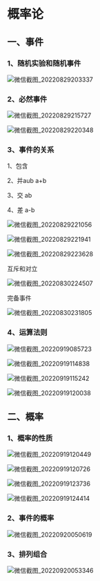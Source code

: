 # 概率论

## 一、事件

### 1、随机实验和随机事件

![微信截图_20220829203337](C:\Users\waili\Desktop\usual\微信截图\概率论\微信截图_20220829203337.png)



### 2、必然事件

![微信截图_20220829215727](C:\Users\waili\Desktop\usual\微信截图\概率论\微信截图_20220829215727.png)

![微信截图_20220829220348](C:\Users\waili\Desktop\usual\微信截图\概率论\微信截图_20220829220348.png)





### 3、事件的关系

1、包含

2、并aub   a+b

3、交  ab

4、差  a-b



![微信截图_20220829221056](C:\Users\waili\Desktop\usual\微信截图\概率论\微信截图_20220829221056.png)

![微信截图_20220829221941](C:\Users\waili\Desktop\usual\微信截图\概率论\微信截图_20220829221941.png)

![微信截图_20220829223628](C:\Users\waili\Desktop\usual\微信截图\概率论\微信截图_20220829223628.png)





互斥和对立

![微信截图_20220830224507](C:\Users\waili\Desktop\usual\微信截图\概率论\微信截图_20220830224507.png)





完备事件

![微信截图_20220830231805](C:\Users\waili\Desktop\usual\微信截图\概率论\微信截图_20220830231805.png)



### 4、运算法则

![微信截图_20220919085723](C:\Users\waili\Desktop\usual\微信截图\概率论\微信截图_20220919085723.png)

![微信截图_20220919114838](C:\Users\waili\Desktop\usual\微信截图\概率论\微信截图_20220919114838.png)

![微信截图_20220919115242](C:\Users\waili\Desktop\usual\微信截图\概率论\微信截图_20220919115242.png)



![微信截图_20220919120038](C:\Users\waili\Desktop\usual\微信截图\概率论\微信截图_20220919120038.png)





## 二、概率

### 1、概率的性质

![微信截图_20220919120449](C:\Users\waili\Desktop\usual\微信截图\概率论\微信截图_20220919120449.png)





![微信截图_20220919120726](C:\Users\waili\Desktop\usual\微信截图\概率论\微信截图_20220919120726.png)



![微信截图_20220919123736](C:\Users\waili\Desktop\usual\微信截图\概率论\微信截图_20220919123736.png)



![微信截图_20220919124414](C:\Users\waili\Desktop\usual\微信截图\概率论\微信截图_20220919124414.png)





### 2、事件的概率

![微信截图_20220920050619](C:\Users\waili\Desktop\usual\微信截图\概率论\微信截图_20220920050619.png)





### 3、排列组合



![微信截图_20220920053346](C:\Users\waili\Desktop\usual\微信截图\概率论\微信截图_20220920053346.png)




